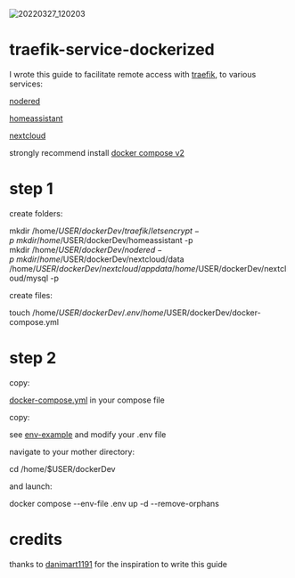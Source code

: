 ![20220327_120203](https://user-images.githubusercontent.com/68069659/160276555-e127963e-7bbf-4a5e-a9ab-3d3576bc5973.gif)
# traefik-service-dockerized

I wrote this guide to facilitate remote access with [traefik](https://traefik.io/), to various services:

[nodered](https://nodered.org/)

[homeassistant](https://www.home-assistant.io/)

[nextcloud](https://nextcloud.com/)

strongly recommend install [docker compose v2](https://docs.docker.com/compose/cli-command/) 

# step 1

create folders: 

mkdir /home/$USER/dockerDev/traefik/letsencrypt -p \ 
mkdir /home/$USER/dockerDev/homeassistant -p \
mkdir /home/$USER/dockerDev/nodered -p \
mkdir /home/$USER/dockerDev/nextcloud/data /home/$USER/dockerDev/nextcloud/appdata  /home/$USER/dockerDev/nextcloud/mysql  -p 

create files:

touch /home/$USER/dockerDev/.env  /home/$USER/dockerDev/docker-compose.yml

# step 2

copy:

[docker-compose.yml](https://github.com/william89731/traefik-service-dockerized/blob/master/docker-compose.yml) in your compose file

copy:

see [env-example](https://github.com/william89731/traefik-service-dockerized/blob/master/env-example) and modify your .env file

navigate to your mother directory:

cd /home/$USER/dockerDev

and launch:

docker compose --env-file .env up  -d --remove-orphans

# credits

thanks to [danimart1191](https://github.com/danimart1991) for the inspiration to write this guide






